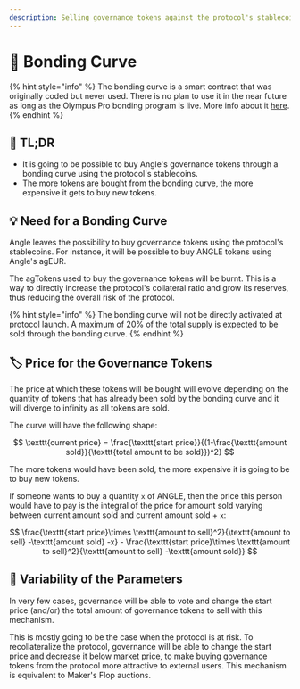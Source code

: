 ```yaml
---
description: Selling governance tokens against the protocol's stablecoins
---
```


# 🧮 Bonding Curve

{% hint style="info" %}
The bonding curve is a smart contract that was originally coded but never used. There is no plan to use it in the near future as long as the Olympus Pro bonding program is live. More info about it [here](https://blog.angle.money/angle-bonding-program-is-live-on-olympus-pro-5569b5fcfbf).
{% endhint %}

## 🔎 TL;DR

- It is going to be possible to buy Angle's governance tokens through a bonding curve using the protocol's stablecoins.
- The more tokens are bought from the bonding curve, the more expensive it gets to buy new tokens.

## 💡 Need for a Bonding Curve

Angle leaves the possibility to buy governance tokens using the protocol's stablecoins. For instance, it will be possible to buy ANGLE tokens using Angle's agEUR.

The agTokens used to buy the governance tokens will be burnt. This is a way to directly increase the protocol's collateral ratio and grow its reserves, thus reducing the overall risk of the protocol.

{% hint style="info" %}
The bonding curve will not be directly activated at protocol launch. A maximum of 20% of the total supply is expected to be sold through the bonding curve.
{% endhint %}

## 🏷️ Price for the Governance Tokens

The price at which these tokens will be bought will evolve depending on the quantity of tokens that has already been sold by the bonding curve and it will diverge to infinity as all tokens are sold.

The curve will have the following shape:

$$
\texttt{current price} = \frac{\texttt{start price}}{(1-\frac{\texttt{amount sold}}{\texttt{total amount to be sold}})^2}
$$

The more tokens would have been sold, the more expensive it is going to be to buy new tokens.

If someone wants to buy a quantity `x` of ANGLE, then the price this person would have to pay is the integral of the price for amount sold varying between current amount sold and current amount sold + `x`:

$$
\frac{\texttt{start price}\times \texttt{amount to sell}^2}{\texttt{amount to sell} -\texttt{amount sold} -x} - \frac{\texttt{start price}\times \texttt{amount to sell}^2}{\texttt{amount to sell} -\texttt{amount sold}}
$$

## 📑 Variability of the Parameters

In very few cases, governance will be able to vote and change the start price (and/or) the total amount of governance tokens to sell with this mechanism.

This is mostly going to be the case when the protocol is at risk. To recollateralize the protocol, governance will be able to change the start price and decrease it below market price, to make buying governance tokens from the protocol more attractive to external users. This mechanism is equivalent to Maker's Flop auctions.
